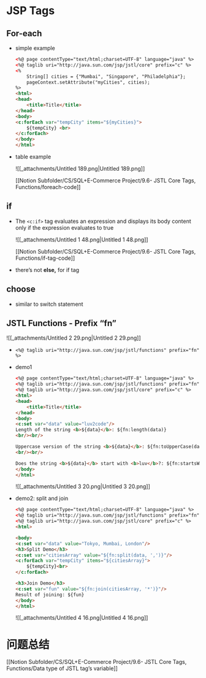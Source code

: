 # JSP Tags

## For-each

- simple example
    
    ```HTML
    <%@ page contentType="text/html;charset=UTF-8" language="java" %>
    <%@ taglib uri="http://java.sun.com/jsp/jstl/core" prefix="c" %>
    <%
        String[] cities = {"Mumbai", "Singapore", "Philadelphia"};
        pageContext.setAttribute("myCities", cities);
    %>
    <html>
    <head>
        <title>Title</title>
    </head>
    <body>
    <c:forEach var="tempCity" items="${myCities}">
        ${tempCity} <br>
    </c:forEach>
    </body>
    </html>
    ```
    
- table example
    
    ![[_attachments/Untitled 189.png|Untitled 189.png]]
    
    [[Notion Subfolder/CS/SQL+E-Commerce Project/9.6- JSTL Core Tags, Functions/foreach-code]]
    

## if

- The `<c:if>` tag evaluates an expression and displays its body content only if the expression evaluates to true
    
    ![[_attachments/Untitled 1 48.png|Untitled 1 48.png]]
    
    [[Notion Subfolder/CS/SQL+E-Commerce Project/9.6- JSTL Core Tags, Functions/if-tag-code]]
    
- there’s not **else,** for if tag

## choose

- similar to switch statement

## JSTL Functions - Prefix “fn”

![[_attachments/Untitled 2 29.png|Untitled 2 29.png]]

- `<%@ taglib uri="http://java.sun.com/jsp/jstl/functions" prefix="fn" %>`
- demo1
    
    ```HTML
    <%@ page contentType="text/html;charset=UTF-8" language="java" %>
    <%@ taglib uri="http://java.sun.com/jsp/jstl/functions" prefix="fn" %>
    <%@ taglib uri="http://java.sun.com/jsp/jstl/core" prefix="c" %>
    <html>
    <head>
        <title>Title</title>
    </head>
    <body>
    <c:set var="data" value="luv2code"/>
    Length of the string <b>${data}</b>: ${fn:length(data)}
    <br/><br/>
    
    Uppercase version of the string <b>${data}</b>: ${fn:toUpperCase(data)}
    <br/><br/>
    
    Does the string <b>${data}</b> start with <b>luv</b>?: ${fn:startsWith(data, "luv")}
    </body>
    </html>
    ```
    
    ![[_attachments/Untitled 3 20.png|Untitled 3 20.png]]
    
- demo2: split and join
    
    ```HTML
    <%@ page contentType="text/html;charset=UTF-8" language="java" %>
    <%@ taglib uri="http://java.sun.com/jsp/jstl/functions" prefix="fn" %>
    <%@ taglib uri="http://java.sun.com/jsp/jstl/core" prefix="c" %>
    <html>
    
    <body>
    <c:set var="data" value="Tokyo, Mumbai, London"/>
    <h3>Split Demo</h3>
    <c:set var="citiesArray" value="${fn:split(data, ',')}"/>
    <c:forEach var="tempCity" items="${citiesArray}">
        ${tempCity}<br>
    </c:forEach>
    
    <h3>Join Demo</h3>
    <c:set var="fun" value="${fn:join(citiesArray, '*')}"/>
    Result of joining: ${fun}
    </body>
    </html>
    ```
    
    ![[_attachments/Untitled 4 16.png|Untitled 4 16.png]]
    

# 问题总结

[[Notion Subfolder/CS/SQL+E-Commerce Project/9.6- JSTL Core Tags, Functions/Data type of JSTL tag’s variable]]